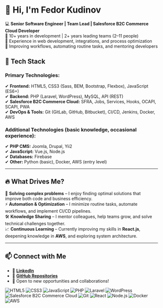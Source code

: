 # 👋 Hi, I'm Fedor Kudinov  

💻 **Senior Software Engineer | Team Lead | Salesforce B2C Commerce Cloud Developer**  
🔹 10+ years in development | 2+ years leading teams (2–11 people)  
🔹 Experience in web development, integrations, and process optimization  
🔹 Improving workflows, automating routine tasks, and mentoring developers  

## 🔧 Tech Stack  

### **Primary Technologies:**  
✔ **Frontend:** HTML5, CSS3 (Sass, BEM, Bootstrap, Flexbox), JavaScript (ES6+)  
✔ **Backend:** PHP (Laravel, WordPress), MySQL, API (REST)  
✔ **Salesforce B2C Commerce Cloud:** SFRA, Jobs, Services, Hooks, OCAPI, SCAPI, PWA  
✔ **DevOps & Tools:** Git (GitLab, GitHub, Bitbucket), CI/CD, Jenkins, Docker, AWS  

### **Additional Technologies (basic knowledge, occasional experience):**  
✔ **PHP CMS:** Joomla, Drupal, Yii2  
✔ **JavaScript:** Vue.js, Node.js  
✔ **Databases:** Firebase  
✔ **Other:** Python (basic), Docker, AWS (entry level)  

---

## 🔥 What Drives Me?  
🚀 **Solving complex problems** – I enjoy finding optimal solutions that improve both code and business efficiency.  
⚡ **Automation & Optimization** – I minimize routine tasks, automate workflows, and implement CI/CD pipelines.  
🛠 **Knowledge Sharing** – I mentor colleagues, help teams grow, and solve technical challenges together.  
📈 **Continuous Learning** – Currently improving my skills in **React.js**, deepening knowledge in **AWS**, and exploring system architecture.  

---

## 📫 Connect with Me  
- 💼 **[LinkedIn](https://www.linkedin.com/in/fedor-kudinov/)**
- 📂 **[GitHub Repositories](https://github.com/kudinovfedor)**
- 📩 Open to new opportunities and collaborations!  

![HTML5](https://img.shields.io/badge/HTML5-E34F26?style=flat&logo=html5&logoColor=white) ![CSS3](https://img.shields.io/badge/CSS3-1572B6?style=flat&logo=css3&logoColor=white) ![JavaScript](https://img.shields.io/badge/JavaScript-F7DF1E?style=flat&logo=javascript&logoColor=black) ![PHP](https://img.shields.io/badge/PHP-777BB4?style=flat&logo=php&logoColor=white) ![Laravel](https://img.shields.io/badge/Laravel-FF2D20?style=flat&logo=laravel&logoColor=white) ![WordPress](https://img.shields.io/badge/WordPress-21759B?style=flat&logo=wordpress&logoColor=white) ![Salesforce B2C Commerce Cloud](https://img.shields.io/badge/SFCC-00A1E0?style=flat&logo=salesforce&logoColor=white) ![Git](https://img.shields.io/badge/Git-F05032?style=flat&logo=git&logoColor=white) ![React](https://img.shields.io/badge/React-61DAFB?style=flat&logo=react&logoColor=black) ![Node.js](https://img.shields.io/badge/Node.js-339933?style=flat&logo=nodedotjs&logoColor=white) ![Docker](https://img.shields.io/badge/Docker-2496ED?style=flat&logo=docker&logoColor=white) ![AWS](https://img.shields.io/badge/AWS-232F3E?style=flat&logo=amazon-aws&logoColor=white) 
